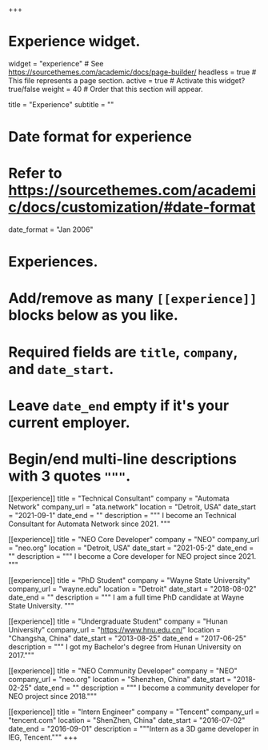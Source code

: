 +++
# Experience widget.
widget = "experience"  # See https://sourcethemes.com/academic/docs/page-builder/
headless = true  # This file represents a page section.
active = true  # Activate this widget? true/false
weight = 40  # Order that this section will appear.

title = "Experience"
subtitle = ""

# Date format for experience
#   Refer to https://sourcethemes.com/academic/docs/customization/#date-format
date_format = "Jan 2006"

# Experiences.
#   Add/remove as many `[[experience]]` blocks below as you like.
#   Required fields are `title`, `company`, and `date_start`.
#   Leave `date_end` empty if it's your current employer.
#   Begin/end multi-line descriptions with 3 quotes `"""`.
[[experience]]
  title = "Technical Consultant"
  company = "Automata Network"
  company_url = "ata.network"
  location = "Detroit, USA"
  date_start = "2021-09-1"
  date_end = ""
  description = """ I become an Technical Consultant for Automata Network since 2021.
  """

[[experience]]
  title = "NEO Core Developer"
  company = "NEO"
  company_url = "neo.org"
  location = "Detroit, USA"
  date_start = "2021-05-2"
  date_end = ""
  description = """ I become a Core developer for NEO project since 2021.
  """

[[experience]]
  title = "PhD Student"
  company = "Wayne State University"
  company_url = "wayne.edu"
  location = "Detroit"
  date_start = "2018-08-02"
  date_end = ""
  description = """ I am a full time PhD candidate at Wayne State University.
"""

[[experience]]
  title = "Undergraduate Student"
  company = "Hunan University"
  company_url = "https://www.hnu.edu.cn/"
  location = "Changsha, China"
  date_start = "2013-08-25"
  date_end = "2017-06-25"
  description = """ I got my Bachelor's degree from Hunan University on 2017."""

[[experience]]
  title = "NEO Community Developer"
  company = "NEO"
  company_url = "neo.org"
  location = "Shenzhen, China"
  date_start = "2018-02-25"
  date_end = ""
  description = """ I become a community developer for NEO project since 2018."""


[[experience]]
  title = "Intern Engineer"
  company = "Tencent"
  company_url = "tencent.com"
  location = "ShenZhen, China"
  date_start = "2016-07-02"
  date_end = "2016-09-01"
  description = """Intern as a 3D game developer in IEG, Tencent."""
+++
